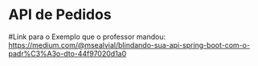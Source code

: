 # API de Pedidos

#Link para o Exemplo que o professor mandou: 
https://medium.com/@msealvial/blindando-sua-api-spring-boot-com-o-padr%C3%A3o-dto-44f97020d1a0
